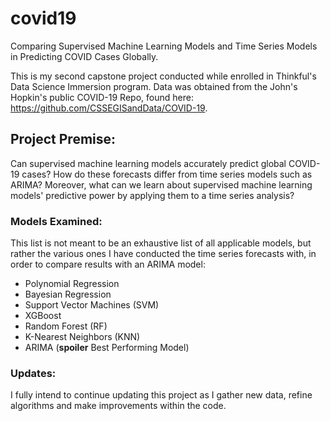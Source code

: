 # covid19
Comparing Supervised Machine Learning Models and Time Series Models in Predicting COVID Cases Globally.

This is my second capstone project conducted while enrolled in Thinkful's Data Science Immersion program. Data was obtained from the John's Hopkin's public COVID-19 Repo, found here: https://github.com/CSSEGISandData/COVID-19.

## Project Premise:
Can supervised machine learning models accurately predict global COVID-19 cases? How do these forecasts differ from time series models such as ARIMA? Moreover, what can we learn about supervised machine learning models' predictive power by applying them to a time series analysis?

### Models Examined:
This list is not meant to be an exhaustive list of all applicable models, but rather the various ones I have conducted the time series forecasts with, in order to compare results with an ARIMA model:
- Polynomial Regression
- Bayesian Regression
- Support Vector Machines (SVM)
- XGBoost
- Random Forest (RF)
- K-Nearest Neighbors (KNN)
- ARIMA (**spoiler** Best Performing Model)

### Updates:
I fully intend to continue updating this project as I gather new data, refine algorithms and make improvements within the code.


